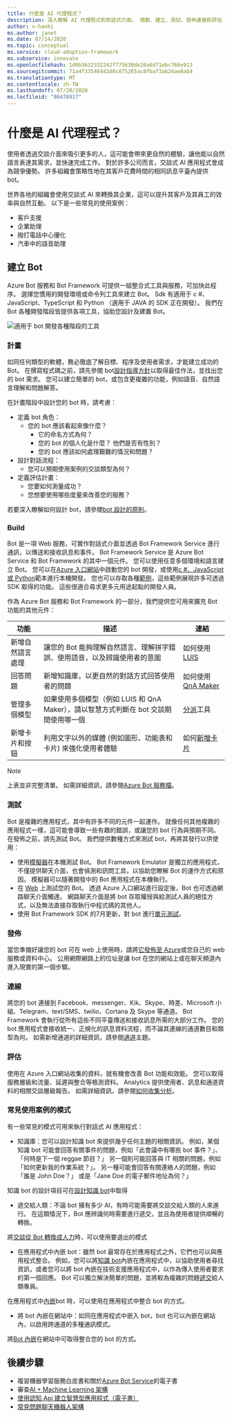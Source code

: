 ```yaml
---
title: 什麼是 AI 代理程式？
description: 深入瞭解 AI 代理程式和對話式介面。 規劃、建立、測試、發佈連接和評估 bot。
author: v-hanki
ms.author: janet
ms.date: 07/14/2020
ms.topic: conceptual
ms.service: cloud-adoption-framework
ms.subservice: innovate
ms.openlocfilehash: 1d0b3632332242f775630de26a6d71ebc766e913
ms.sourcegitcommit: 71a4f33546443d8c875265ac8fbaf3ab24ae8ab4
ms.translationtype: MT
ms.contentlocale: zh-TW
ms.lasthandoff: 07/20/2020
ms.locfileid: "86478917"
---
```

<!-- cSpell:ignore Twilio -->

# <a name="what-are-ai-agents"></a>什麼是 AI 代理程式？

使用者透過交談介面來吸引更多的人，這可能會帶來更自然的體驗，讓他能以自然語言表達其需求，並快速完成工作。 對於許多公司而言，交談式 AI 應用程式會成為競爭優勢。 許多組織會策略性地在其客戶花費時間的相同訊息平臺內提供 bot。

世界各地的組織會使用交談式 AI 來轉換其企業，這可以提升其客戶及其員工的效率與自然互動。 以下是一些常見的使用案例：

- 客戶支援
- 企業助理
- 撥打電話中心優化
- 汽車中的語音助理

## <a name="building-a-bot"></a>建立 Bot

Azure Bot 服務和 Bot Framework 可提供一組整合式工具與服務，可加快此程序。 選擇您慣用的開發環境或命令列工具來建立 Bot。 Sdk 有適用于 c #、JavaScript、TypeScript 和 Python （適用于 JAVA 的 SDK 正在開發）。 我們在 Bot 各種開發階段皆提供各項工具，協助您設計及建置 Bot。

![適用于 bot 開發各種階段的工具](../../_images/ai-bot-dev-tools.png)

<!-- docsTest:ignore "natural language understanding" -->

### <a name="plan"></a>計畫

如同任何類型的軟體，務必徹底了解目標、程序及使用者需求，才能建立成功的 Bot。 在撰寫程式碼之前，請先參閱 bot[設計指導方針](https://docs.microsoft.com/azure/bot-service/bot-service-design-principles?view=azure-bot-service-4.0)以取得最佳作法，並找出您的 bot 需求。 您可以建立簡單的 bot，或包含更複雜的功能，例如語音、自然語言理解和問題解答。

在計畫階段中設計您的 bot 時，請考慮：

- 定義 bot 角色：
  - 您的 bot 應該看起來像什麼？
    - 它的命名方式為何？
    - 您的 bot 的個人化是什麼？ 他們是否有性別？
    - 您的 bot 應該如何處理艱難的情況和問題？
- 設計對話流程：
  - 您可以預期使用案例的交談類型為何？
- 定義評估計畫：
  - 您要如何測量成功？
  - 您想要使用哪些度量來改善您的服務？

若要深入瞭解如何設計 bot，請參閱[bot 設計的原則](https://docs.microsoft.com/azure/bot-service/bot-service-design-principles?view=azure-bot-service-4.0)。

### <a name="build"></a>Build

Bot 是一項 Web 服務，可實作對話式介面並透過 Bot Framework Service 進行通訊，以傳送和接收訊息和事件。 Bot Framework Service 是 Azure Bot Service 和 Bot Framework 的其中一個元件。 您可以使用任意多個環境和語言建立 Bot。 您可以在[Azure 入口網站](https://docs.microsoft.com/azure/bot-service/bot-service-quickstart?view=azure-bot-service-4.0)中啟動您的 bot 開發，或使用[c #、JavaScript 或 Python](https://docs.microsoft.com/azure/bot-service/dotnet/bot-builder-dotnet-sdk-quickstart?view=azure-bot-service-4.0)範本進行本機開發。 您也可以存取各種[範例](https://github.com/microsoft/botbuilder-samples)，這些範例展現許多可透過 SDK 取得的功能。 這些很適合尋求更多元用途起點的開發人員。

作為 Azure Bot 服務和 Bot Framework 的一部分，我們提供您可用來擴充 Bot 功能的其他元件：

| 功能 | 描述 | 連結 |
| --- | --- | --- |
| 新增自然語言處理 | 讓您的 Bot 能夠理解自然語言、理解拼字錯誤、使用語音，以及辨識使用者的意圖 | 如何使用 [LUIS](https://docs.microsoft.com/azure/bot-service/bot-builder-howto-v4-luis?view=azure-bot-service-4.0) |
| 回答問題 | 新增知識庫，以更自然的對話方式回答使用者的問題 | 如何使用 [QnA Maker](https://docs.microsoft.com/azure/bot-service/bot-builder-howto-qna?view=azure-bot-service-4.0) |
| 管理多個模型 | 如果使用多個模型（例如 LUIS 和 QnA Maker），請以智慧方式判斷在 bot 交談期間使用哪一個 | [分派](https://docs.microsoft.com/azure/bot-service/bot-builder-tutorial-dispatch?view=azure-bot-service-4.0)工具 |
| 新增卡片和按鈕 | 利用文字以外的媒體 (例如圖形、功能表和卡片) 來強化使用者體驗 | 如何[新增卡片](https://docs.microsoft.com/azure/bot-service/bot-builder-howto-add-media-attachments?view=azure-bot-service-4.0) |

> [!NOTE]
> 上表並非完整清單。 如需詳細資訊，請參閱[Azure Bot 服務檔](https://docs.microsoft.com/azure/bot-service/)。

### <a name="test"></a>測試

Bot 是複雜的應用程式，其中有許多不同的元件一起運作。 就像任何其他複雜的應用程式一樣，這可能會導致一些有趣的錯誤，或讓您的 bot 行為與預期不同。 在發佈之前，請先測試 Bot。 我們提供數種方式來測試 bot，再將其發行以供使用：

- 使用[模擬器](https://docs.microsoft.com/azure/bot-service/bot-service-debug-emulator?view=azure-bot-service-4.0)在本機測試 Bot。 Bot Framework Emulator 是獨立的應用程式，不僅提供聊天介面，也會偵測和訊問工具，以協助您瞭解 Bot 的運作方式和原因。 模擬器可以隨著開發中的 Bot 應用程式在本機執行。
- 在 [Web](https://docs.microsoft.com/azure/bot-service/bot-service-manage-test-webchat?view=azure-bot-service-4.0) 上測試您的 Bot。 透過 Azure 入口網站進行設定後，Bot 也可透過網路聊天介面觸達。 網路聊天介面是將 bot 存取權授與給測試人員的絕佳方式，以及無法直接存取執行中程式碼的其他人。
- 使用 Bot Framework SDK 的7月更新，對 bot 進行[單元測試](https://docs.microsoft.com/azure/bot-service/unit-test-bots)。

### <a name="publish"></a>發佈

當您準備好讓您的 bot 可在 web 上使用時，請將[它發佈至 Azure](https://docs.microsoft.com/azure/bot-service/bot-builder-howto-deploy-azure?view=azure-bot-service-4.0)或您自己的 web 服務或資料中心。 公用網際網路上的位址是讓 bot 在您的網站上或在聊天頻道內進入現實的第一個步驟。

### <a name="connect"></a>連線

將您的 bot 連接到 Facebook、messenger、Kik、Skype、時差、Microsoft 小組、Telegram、text/SMS、twilio、Cortana 及 Skype 等通道。 Bot Framework 會執行從所有這些不同平臺傳送和接收訊息所需的大部分工作。 您的 bot 應用程式會接收統一、正規化的訊息資料流程，而不論其連線的通道數目和類型為何。 如需新增通道的詳細資訊，請參閱[通道](https://docs.microsoft.com/azure/bot-service/bot-service-manage-channels?view=azure-bot-service-4.0)主題。

### <a name="evaluate"></a>評估

使用在 Azure 入口網站收集的資料，就有機會改善 Bot 功能和效能。 您可以取得服務層級和流量、延遲與整合等檢測資料。 Analytics 提供使用者、訊息和通道資料的相關交談層級報告。 如需詳細資訊，請參閱[如何收集分析](https://docs.microsoft.com/azure/bot-service/bot-service-manage-analytics?view=azure-bot-service-4.0)。

<!-- docsTest:ignore "John Doe" "Jane Doe" -->

### <a name="patterns-for-common-use-cases"></a>常見使用案例的模式

有一些常見的模式可用來執行對話式 AI 應用程式：

- 知識庫：您可以設計知識 bot 來提供幾乎任何主題的相關資訊。 例如，某個知識 bot 可能會回答有關事件的問題，例如「此會議中有哪些 bot 事件？」、「何時是下一個 reggae 節目？」 另一個則可能回答與 IT 相關的問題，例如「如何更新我的作業系統？」。 另一種可能會回答有關連絡人的問題，例如「誰是 John Doe？」 或是「Jane Doe 的電子郵件地址為何？」

知識 bot 的設計項目可在[設計知識 bot](https://docs.microsoft.com/azure/bot-service/bot-service-design-pattern-knowledge-base?view=azure-bot-service-4.0)中取得

- 遞交給人類：不論 bot 擁有多少 AI，有時可能需要將交談交給人類的人來進行。 在這類情況下，Bot 應辨識何時需要進行遞交，並且為使用者提供順暢的轉換。

將[交談從 Bot 轉換成人力](https://docs.microsoft.com/azure/bot-service/bot-service-design-pattern-handoff-human?view=azure-bot-service-4.0)時，可以使用要退出的模式

- 在應用程式中內嵌 bot：雖然 bot 最常存在於應用程式之外，它們也可以與應用程式整合。 例如，您可以將[知識 bot](https://docs.microsoft.com/azure/bot-service/bot-service-design-pattern-knowledge-base?view=azure-bot-service-4.0)內嵌在應用程式中，以協助使用者尋找資訊，或者您可以將 bot 內嵌在技術支援應用程式中，以作為傳入使用者要求的第一個回應。 Bot 可以獨立解決簡單的問題，並將較為複雜的問題[遞交](https://docs.microsoft.com/azure/bot-service/bot-service-design-pattern-handoff-human?view=azure-bot-service-4.0)給人類專員。

在應用程式中[內嵌](https://docs.microsoft.com/azure/bot-service/bot-service-design-pattern-embed-app?view=azure-bot-service-4.0)bot 時，可以使用在應用程式中整合 bot 的方式。

- 將 bot 內嵌在網站中：如同在應用程式中嵌入 bot，bot 也可以內嵌在網站內，以啟用跨通道的多種通訊模式。

將[Bot 內嵌](https://docs.microsoft.com/azure/bot-service/bot-service-design-pattern-embed-web-site?view=azure-bot-service-4.0)在網站中可取得整合您的 bot 的方式。

## <a name="next-steps"></a>後續步驟

- 複習機器學習服務白皮書和關於[Azure Bot Service](https://azure.microsoft.com/resources/whitepapers/search/?service=bot-service)的電子書
- 審查[AI + Machine Learning 架構](https://docs.microsoft.com/azure/architecture/browse/)
- [使用認知 Api 建立智慧型應用程式（電子書）](https://azure.microsoft.com/resources/building-intelligent-apps-with-cognitive-apis/)
- [常見問題聊天機器人架構](https://azure.microsoft.com/resources/faq-chatbot-architecture/)
